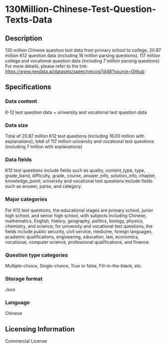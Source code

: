 # 130Million-Chinese-Test-Question-Texts-Data

## Description
130 million Chinese question text data from primary school to college, 20.87 million K12 question data (including 16 million parsing questions), 117 million college and vocational question data (including 7 million parsing questions)
For more details, please refer to the link: https://www.nexdata.ai/datasets/speechrecog/1448?source=Github

## Specifications
### Data content
K-12 test question data + university and vocational test question data
### Data size
Total of 20.87 million K12 test questions (including 16.00 million with explanations); total of 117 million university and vocational test questions (including 7 million with explanations)
### Data fields
K12 test questions include fields such as quality, content_type, type, grade_band, difficulty, grade, course, answer_info, solution_info, chapter, knowledge_point; university and vocational test questions include fields such as answer, parse, and category.
### Major categories
For K12 test questions, the educational stages are primary school, junior high school, and senior high school, with subjects including Chinese, mathematics, English, history, geography, politics, biology, physics, chemistry, and science; for university and vocational test questions, the fields include public security, civil service, medicine, foreign languages, academic qualifications, engineering, education, law, economics, vocational, computer science, professional qualifications, and finance.
### Question type categories
Multiple-choice, Single-choice, True or false, Fill-in-the-blank, etc.
### Storage format
Json
### Language
Chinese

## Licensing Information
Commercial License














